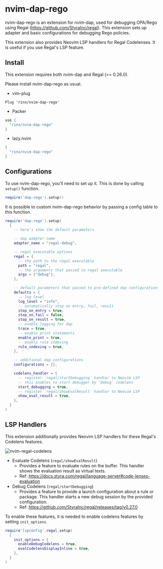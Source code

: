 # nvim-dap-rego

nvim-dap-rego is an extension for nvim-dap, used for debugging OPA/Rego using Regal (https://github.com/StyraInc/regal).
This extension sets up adapter and basic configurations for debugging Rego policies.

This extension also provides Neovim LSP handlers for Regal Codelenses.
It is useful if you use Regal's LSP feature.

## Install

This extension requires both nvim-dap and Regal (>= 0.26.0).

Please install nvim-dap-rego as usual.

- vim-plug

```vim
Plug 'rinx/nvim-dap-rego'
```

- Packer

```lua
use {
  "rinx/nvim-dap-rego"
}
```

- lazy.nvim

```lua
{
  "rinx/nvim-dap-rego"
}
```

## Configurations

To use nvim-dap-rego, you'll need to set up it.
This is done by calling `setup()` function.

```lua
require('dap-rego').setup()
```

It is possible to custom nvim-dap-rego behavior by passing a config table to this function.

```lua
require('dap-rego').setup(
  {
    -- here's show the default parameters

    -- dap adapter name
    adapter_name = "regal-debug",

    -- regal executable options
    regal = {
      -- the path to the regal executable
      path = "regal",
      -- the arguments that passed to regal executable
      args = {"debug"},
    },

    -- default parameters that passed to pre-defined dap configurations
    defaults = {
      -- log level
      log_level = "info",
      -- automatically stop on entry, fail, result
      stop_on_entry = true,
      stop_on_fail = false,
      stop_on_result = true,
      -- enable logging for dap
      trace = true,
      -- enable print statements
      enable_print = true,
      -- enable rule indexing
      rule_indexing = true,
    },

    -- additional dap configurations
    configurations = {},

    codelens_handler = {
      -- register `regal/startDebugging` handler to Neovim LSP
      -- this enables to start debugger by `Debug` codelens
      start_debugging = true,
      -- register `regal/showEvalResult` handler to Neovim LSP
      show_eval_result = true,
    },
  }
)
```

## LSP Handlers

This extension additionally provides Neovim LSP handlers for these Regal's Codelens features.

![nvim-regal-codelens](https://github.com/user-attachments/assets/582162c5-de4c-42f0-bbff-12d106ac53d1)

- Evaluate Codelens (`regal/showEvalResult`)
    - Provides a feature to evaluate rules on the buffer.
      This handler shows the evaluation result as virtual texts.
    - Ref: https://docs.styra.com/regal/language-server#code-lenses-evaluation
- Debug Codelens (`regal/startDebugging`)
    - Provides a feature to provide a launch configuration about a rule or package.
      This handler starts a new debug session by the provided configuration.
    - Ref: https://github.com/StyraInc/regal/releases/tag/v0.27.0

To enable these features, it is needed to enable codelens features by setting `init_options`.

```lua
require'lspconfig'.regal.setup(
  {
    init_options = {
      enableDebugCodelens = true,
      evalCodelensDisplayInline = true,
    },
  }
)
```
